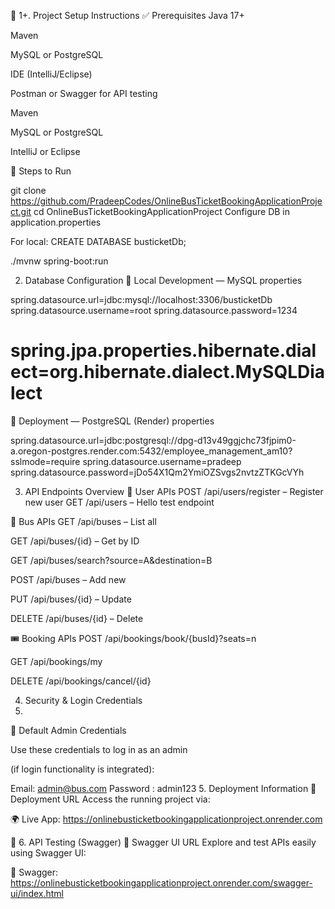 🧰 1+. Project Setup Instructions
✅ Prerequisites
Java 17+

Maven

MySQL or PostgreSQL

IDE (IntelliJ/Eclipse)

Postman or Swagger for API testing

Maven

MySQL or PostgreSQL

IntelliJ or Eclipse

🔧 Steps to Run

git clone https://github.com/PradeepCodes/OnlineBusTicketBookingApplicationProject.git
cd OnlineBusTicketBookingApplicationProject
Configure DB in application.properties

For local: CREATE DATABASE busticketDb;

./mvnw spring-boot:run


2. Database Configuration
🔧 Local Development — MySQL
properties

spring.datasource.url=jdbc:mysql://localhost:3306/busticketDb
spring.datasource.username=root
spring.datasource.password=1234
# spring.jpa.properties.hibernate.dialect=org.hibernate.dialect.MySQLDialect
🚀 Deployment — PostgreSQL (Render)
properties

spring.datasource.url=jdbc:postgresql://dpg-d13v49ggjchc73fjpim0-a.oregon-postgres.render.com:5432/employee_management_am10?sslmode=require
spring.datasource.username=pradeep
spring.datasource.password=jDo54X1Qm2YmiOZSvgs2nvtzZTKGcVYh

3. API Endpoints Overview
👤 User APIs
POST /api/users/register – Register new user
GET /api/users – Hello test endpoint

🚌 Bus APIs
GET /api/buses – List all

GET /api/buses/{id} – Get by ID

GET /api/buses/search?source=A&destination=B

POST /api/buses – Add new

PUT /api/buses/{id} – Update

DELETE /api/buses/{id} – Delete

🎟️ Booking APIs
POST /api/bookings/book/{busId}?seats=n

GET /api/bookings/my

DELETE /api/bookings/cancel/{id}


4. Security & Login Credentials
5. 
🔑 Default Admin Credentials

Use these credentials to log in as an admin

(if login functionality is integrated):

Email: admin@bus.com
Password : admin123
5. Deployment Information
🔗 Deployment URL
Access the running project via:

🌍 Live App:
https://onlinebusticketbookingapplicationproject.onrender.com

📘 6. API Testing (Swagger)
🔗 Swagger UI URL
Explore and test APIs easily using Swagger UI:

📄 Swagger:
https://onlinebusticketbookingapplicationproject.onrender.com/swagger-ui/index.html

